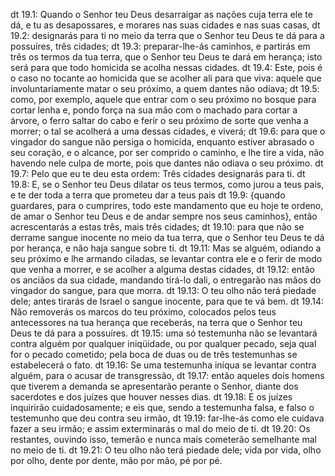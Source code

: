 dt 19.1: Quando o Senhor teu Deus desarraigar as nações cuja terra ele te dá, e tu as desapossares, e morares nas suas cidades e nas suas casas,
dt 19.2: designarás para ti no meio da terra que o Senhor teu Deus te dá para a possuíres, três cidades;
dt 19.3: preparar-lhe-ás caminhos, e partirás em três os termos da tua terra, que o Senhor teu Deus te dará em herança; isto será para que todo homicida se acolha nessas cidades.
dt 19.4: Este, pois é o caso no tocante ao homicida que se acolher ali para que viva: aquele que involuntariamente matar o seu próximo, a quem dantes não odiava;
dt 19.5: como, por exemplo, aquele que entrar com o seu próximo no bosque para cortar lenha e, pondo força na sua mão com o machado para cortar a árvore, o ferro saltar do cabo e ferir o seu próximo de sorte que venha a morrer; o tal se acolherá a uma dessas cidades, e viverá;
dt 19.6: para que o vingador do sangue não persiga o homicida, enquanto estiver abrasado o seu coração, e o alcance, por ser comprido o caminho, e lhe tire a vida, não havendo nele culpa de morte, pois que dantes não odiava o seu próximo.
dt 19.7: Pelo que eu te deu esta ordem: Três cidades designarás para ti.
dt 19.8: E, se o Senhor teu Deus dilatar os teus termos, como jurou a teus pais, e te der toda a terra que prometeu dar a teus pais
dt 19.9: {quando guardares, para o cumprires, todo este mandamento que eu hoje te ordeno, de amar o Senhor teu Deus e de andar sempre nos seus caminhos}, então acrescentarás a estas três, mais três cidades;
dt 19.10: para que não se derrame sangue inocente no meio da tua terra, que o Senhor teu Deus te dá por herança, e não haja sangue sobre ti.
dt 19.11: Mas se alguém, odiando a seu próximo e lhe armando ciladas, se levantar contra ele e o ferir de modo que venha a morrer, e se acolher a alguma destas cidades,
dt 19.12: então os anciãos da sua cidade, mandando tirá-lo dali, o entregarão nas mãos do vingador do sangue, para que morra.
dt 19.13: O teu olho não terá piedade dele; antes tirarás de Israel o sangue inocente, para que te vá bem.
dt 19.14: Não removerás os marcos do teu próximo, colocados pelos teus antecessores na tua herança que receberás, na terra que o Senhor teu Deus te dá para a possuíres.
dt 19.15: uma só testemunha não se levantará contra alguém por qualquer iniqüidade, ou por qualquer pecado, seja qual for o pecado cometido; pela boca de duas ou de três testemunhas se estabelecerá o fato.
dt 19.16: Se uma testemunha iníqua se levantar contra alguém, para o acusar de transgressão,
dt 19.17: então aqueles dois homens que tiverem a demanda se apresentarão perante o Senhor, diante dos sacerdotes e dos juízes que houver nesses dias.
dt 19.18: E os juízes inquirirão cuidadosamente; e eis que, sendo a testemunha falsa, e falso o testemunho que deu contra seu irmão,
dt 19.19: far-lhe-ás como ele cuidava fazer a seu irmão; e assim exterminarás o mal do meio de ti.
dt 19.20: Os restantes, ouvindo isso, temerão e nunca mais cometerão semelhante mal no meio de ti.
dt 19.21: O teu olho não terá piedade dele; vida por vida, olho por olho, dente por dente, mão por mão, pé por pé.
